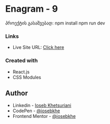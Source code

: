 # Enagram - 9

პროექტის გასაშვებად: 
npm install
npm run dev

### Links

- Live Site URL: [Click here](https://enagram9-iosebkhe.netlify.app/)

### Created with

- React.js
- CSS Modules

## Author

- Linkedin - [Ioseb Khetsuriani](https://www.linkedin.com/in/ioseb-khetsuriani-1831801b5/)
- CodePen - [@iosebkhe](https://codepen.io/iosebkhe)
- Frontend Mentor - [@iosebkhe](https://www.frontendmentor.io/profile/iosebkhe)
